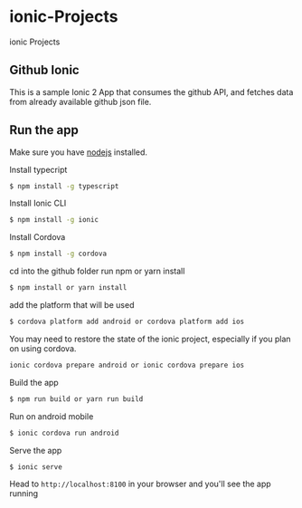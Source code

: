 # ionic-Projects
ionic Projects

## Github Ionic
This is a sample Ionic 2 App that consumes the github API, and fetches data from already available github json file.

## Run the app
Make sure you have [nodejs](https://nodejs.org/en/) installed.

Install typecript
```bash
$ npm install -g typescript
```

Install Ionic CLI
```bash
$ npm install -g ionic
```

Install Cordova
```bash
$ npm install -g cordova
```

cd into the github folder run npm or yarn install
```bash
$ npm install or yarn install
```

add the platform that will be used
```bash
$ cordova platform add android or cordova platform add ios
```

You may need to restore the state of the ionic project, especially if you plan on using cordova.
```bash
ionic cordova prepare android or ionic cordova prepare ios
```

Build the app
```bash
$ npm run build or yarn run build
```

Run on android mobile
```bash
$ ionic cordova run android
```

Serve the app
```bash
$ ionic serve
```

Head to `http://localhost:8100` in your browser and you'll see the app running
